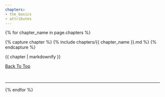 ```yaml
---
chapters:
- the_basics
- attributes
---
```


{% for chapter_name in page.chapters %}

{% capture chapter %}
{% include chapters/{{ chapter_name }}.md %}
{% endcapture %}

{{ chapter | markdownify }}

[Back To Top](#)

<br>
<hr>

{% endfor %}
